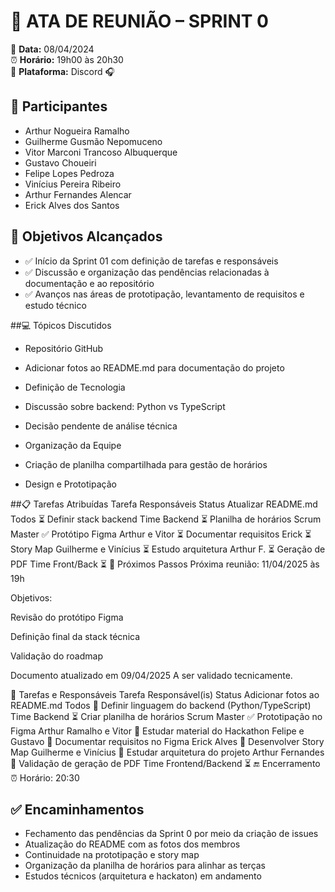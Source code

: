 # 📝 ATA DE REUNIÃO – SPRINT 0

📅 **Data:** 08/04/2024  
⏰ **Horário:** 19h00 às 20h30  
📍 **Plataforma:** Discord 🎧  

## 👥 Participantes
- Arthur Nogueira Ramalho  
- Guilherme Gusmão Nepomuceno  
- Vitor Marconi Trancoso Albuquerque  
- Gustavo Choueiri  
- Felipe Lopes Pedroza  
- Vinícius Pereira Ribeiro  
- Arthur Fernandes Alencar  
- Erick Alves dos Santos  

## 🎯 Objetivos Alcançados
- ✅ Início da Sprint 01 com definição de tarefas e responsáveis  
- ✅ Discussão e organização das pendências relacionadas à documentação e ao repositório  
- ✅ Avanços nas áreas de prototipação, levantamento de requisitos e estudo técnico  

##:computer: Tópicos Discutidos

- Repositório GitHub

- Adicionar fotos ao README.md para documentação do projeto

- Definição de Tecnologia

- Discussão sobre backend: Python vs TypeScript

- Decisão pendente de análise técnica

- Organização da Equipe

- Criação de planilha compartilhada para gestão de horários

- Design e Prototipação


##:clipboard: Tarefas Atribuídas
Tarefa	Responsáveis	Status
Atualizar README.md	Todos	⏳
Definir stack backend	Time Backend	⏳
Planilha de horários	Scrum Master	✅
Protótipo Figma	Arthur e Vitor	⏳
Documentar requisitos	Erick	⏳
Story Map	Guilherme e Vinícius	⏳
Estudo arquitetura	Arthur F.	⏳
Geração de PDF	Time Front/Back	⏳
:calendar: Próximos Passos
Próxima reunião: 11/04/2025 às 19h

Objetivos:

Revisão do protótipo Figma

Definição final da stack técnica

Validação do roadmap

Documento atualizado em 09/04/2025
A ser validado tecnicamente.

📅 Tarefas e Responsáveis
Tarefa	Responsável(is)	Status
Adicionar fotos ao README.md	Todos	🔄
Definir linguagem do backend (Python/TypeScript)	Time Backend	⏳
Criar planilha de horários	Scrum Master	✅
Prototipação no Figma	Arthur Ramalho e Vitor	🔄
Estudar material do Hackathon	Felipe e Gustavo	🔄
Documentar requisitos no Figma	Erick Alves	🔄
Desenvolver Story Map	Guilherme e Vinícius	🔄
Estudar arquitetura do projeto	Arthur Fernandes	🔄
Validação de geração de PDF	Time Frontend/Backend	⏳
🔚 Encerramento
⏰ Horário: 20:30

## ✅ Encaminhamentos
- Fechamento das pendências da Sprint 0 por meio da criação de issues  
- Atualização do README com as fotos dos membros  
- Continuidade na prototipação e story map  
- Organização da planilha de horários para alinhar as terças  
- Estudos técnicos (arquitetura e hackaton) em andamento
